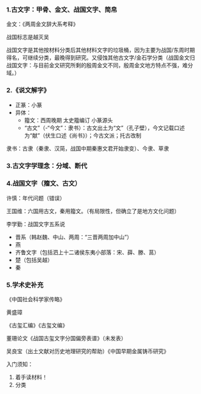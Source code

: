 ### 1.古文字：甲骨、金文、战国文字、简帛

金文：《两周金文辞大系考释》

战国标志是越灭吴

战国文字是其他按材料分类后其他材料文字的垃圾桶，因为主要为战国/东周时期得名，可继续分类，最晚得到研究。又侵蚀其他古文字/金石学分类（战国金文归战国文字：与目前金文研究所剩的殷周金文不同，殷周金文地方特点不强，难分域。）

### 2.《说文解字》

- 正篆：小篆
- 异体：
  - 籀文：西周晚期 太史籀编订 小篆源头
  - “古文”（-“今文”：隶书）：古文出土为“文”（孔子壁），今文记载口述为“献”（伏生口述《尚书》）；今古文派；托古改制

隶书：古隶（秦隶、汉简，战国中期秦惠文君开始隶变）、今隶、草隶

### 3.古文字学理念：分域、断代

### 4.战国文字（籀文、古文）

许慎：年代问题（错误）

王国维：六国用古文，秦用籀文。（有局限性，但确立了是地方文化问题）

李学勤：战国文字五系说

- 晋系（韩赵魏、中山、两周：“三晋两周加中山”）
- 燕
- 齐鲁文字（包括泗上十二诸侯东夷小部落：宋、薛、滕、莒）
- 楚（包括吴越）
- 秦

### 5.学术史补充

《中国社会科学家传略》

黄盛璋

《古玺汇编》《古玺文编》

董珊论文《战国古玺文字分国偏旁表谱》（未发表）

吴良宝（出土文献对历史地理研究的帮助）《中国早期金属铸币研究》

入门须知：

1. 着手读材料！
2. 分类